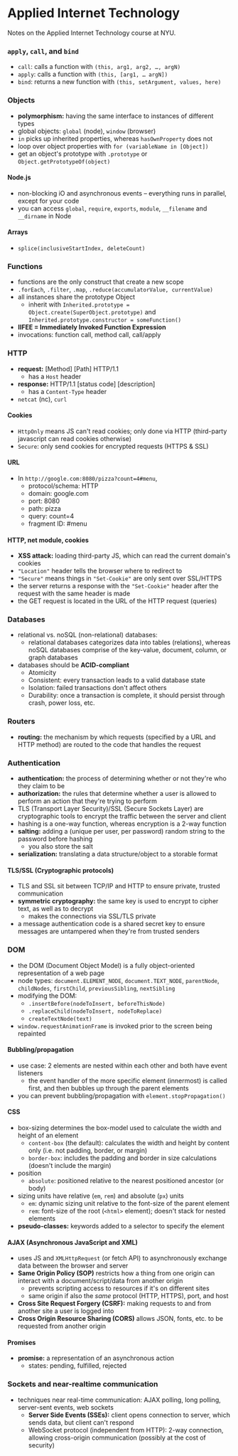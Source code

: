 # Applied Internet Technology

Notes on the Applied Internet Technology course at NYU.

### `apply`, `call`, and `bind`

* `call`: calls a function with `(this, arg1, arg2, …, argN)`
* `apply`: calls a function with `(this, [arg1, … argN])`
* `bind`: returns a new function with `(this, setArgument, values, here)`

### Objects

* **polymorphism:** having the same interface to instances of different types
* global objects: `global` (node), `window` (browser)
* `in` picks up inherited properties, whereas `hasOwnProperty` does not
* loop over object properties with `for (variableName in [Object])`
* get an object's prototype with `.prototype` or `Object.getPrototypeOf(object)`

#### Node.js

* non-blocking iO and asynchronous events – everything runs in parallel, except for your code
* you can access `global`, `require`, `exports`, `module`, `__filename` and `__dirname` in Node

#### Arrays

* `splice(inclusiveStartIndex, deleteCount)`

### Functions

* functions are the only construct that create a new scope
* `.forEach`, `.filter`, `.map`, `.reduce(accumulatorValue, currentValue)`
* all instances share the prototype Object
  * inherit with `Inherited.prototype = Object.create(SuperObject.prototype)` and `Inherited.prototype.constructor = someFunction()`
* **IIFEE = Immediately Invoked Function Expression**
* invocations: function call, method call, call/apply

### HTTP

* **request:** [Method] [Path] HTTP/1.1
  * has a `Host` header
* **response:** HTTP/1.1 [status code] [description]
  * has a `Content-Type` header
* `netcat` (nc), `curl`

#### Cookies

* `HttpOnly` means JS can't read cookies; only done via HTTP (third-party javascript can read cookies otherwise)
* `Secure`: only send cookies for encrypted requests (HTTPS & SSL)

#### URL

* In `http://google.com:8080/pizza?count=4#menu`,
  * protocol/schema: HTTP
  * domain: google.com
  * port: 8080
  * path: pizza
  * query: count=4
  * fragment ID: #menu

#### HTTP, net module, cookies

* **XSS attack:** loading third-party JS, which can read the current domain's cookies
* `"Location"` header tells the browser where to redirect to
* `"Secure"` means things in `"Set-Cookie"` are only sent over SSL/HTTPS
* the server returns a response with the `"Set-Cookie"` header after the request with the same header is made
* the GET request is located in the URL of the HTTP request (queries)

### Databases

* relational vs. noSQL (non-relational) databases:
  * relational databases categorizes data into tables (relations), whereas noSQL databases comprise of the key-value, document, column, or graph databases
* databases should be **ACID-compliant**
  * Atomicity
  * Consistent: every transaction leads to a valid database state
  * Isolation: failed transactions don't affect others
  * Durability: once a transaction is complete, it should persist through crash, power loss, etc.

### Routers

* **routing:** the mechanism by which requests (specified by a URL and HTTP method) are routed to the code that handles the request

### Authentication

* **authentication:** the process of determining whether or not they're who they claim to be
* **authorization:** the rules that determine whether a user is allowed to perform an action that they're trying to perform
* TLS (Transport Layer Security)/SSL (Secure Sockets Layer) are cryptographic tools to encrypt the traffic between the server and client
* hashing is a one-way function, whereas encryption is a 2-way function
* **salting:** adding a (unique per user, per password) random string to the password before hashing
  * you also store the salt
* **serialization:** translating a data structure/object to a storable format

#### TLS/SSL (Cryptographic protocols)

* TLS and SSL sit between TCP/IP and HTTP to ensure private, trusted communication
* **symmetric cryptography:** the same key is used to encrypt to cipher text, as well as to decrypt
  * makes the connections via SSL/TLS private
* a message authentication code is a shared secret key to ensure messages are untampered when they're from trusted senders

### DOM

* the DOM (Document Object Model) is a fully object-oriented representation of a web page
* node types: `document.ELEMENT_NODE`, `document.TEXT_NODE`, `parentNode`, `childNodes`, `firstChild`, `previousSibling`, `nextSibling`
* modifying the DOM:
  * `.insertBefore(nodeToInsert, beforeThisNode)`
  * `.replaceChild(nodeToInsert, nodeToReplace)`
  * `createTextNode(text)`
* `window.requestAnimationFrame` is invoked prior to the screen being repainted

#### Bubbling/propagation

* use case: 2 elements are nested within each other and both have event listeners
  * the event handler of the more specific element (innermost) is called first, and then bubbles up through the parent elements
* you can prevent bubbling/propagation with `element.stopPropagation()`

#### CSS

* box-sizing determines the box-model used to calculate the width and height of an element
  * `content-box` (the default): calculates the width and height by content only (i.e. not padding, border, or margin)
  * `border-box`: includes the padding and border in size calculations (doesn't include the margin)
* position
  * `absolute`: positioned relative to the nearest positioned ancestor (or body)
* sizing units have relative (`em`, `rem`) and absolute (`px`) units
  * `em`: dynamic sizing unit relative to the font-size of the parent element
  * `rem`: font-size of the root (`<html>` element); doesn't stack for nested elements
* **pseudo-classes:** keywords added to a selector to specify the element

#### AJAX (Asynchronous JavaScript and XML)

* uses JS and `XMLHttpRequest` (or fetch API) to asynchronously exchange data between the browser and server
* **Same Origin Policy (SOP)** restricts how a thing from one origin can interact with a document/script/data from another origin
  * prevents scripting access to resources if it's on different sites
  * same origin if also the *same* protocol (HTTP, HTTPS), port, and host
* **Cross Site Request Forgery (CSRF):** making requests to and from another site a user is logged into
* **Cross Origin Resource Sharing (CORS)** allows JSON, fonts, etc. to be requested from another origin

#### Promises

* **promise:** a representation of an asynchronous action
  * states: pending, fulfilled, rejected

### Sockets and near-realtime communication

* techniques near real-time communication: AJAX polling, long polling, server-sent events, web sockets
  * **Server Side Events (SSEs):** client opens connection to server, which sends data, but client can't respond
  * WebSocket protocol (independent from HTTP): 2-way connection, allowing cross-origin communication (possibly at the cost of security)

